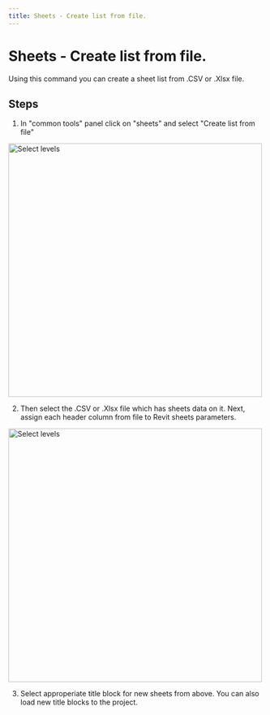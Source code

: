 ```yaml
---
title: Sheets - Create list from file.
---
```


# Sheets - Create list from file.
Using this command you can create a sheet list from .CSV or .Xlsx file.

## Steps
1. In "common tools" panel click on "sheets" and select "Create list from file"

<img src="https://pars-bim.github.io/docs/Assets/Select-csv-xlsx-file.jpg" alt="Select levels" width="500">
   
2. Then select the .CSV or .Xlsx file which has sheets data on it. Next, assign each header column from file to Revit sheets parameters. 

<img src="https://pars-bim.github.io/docs/Assets/Selectsheetfields.jpg" alt="Select levels" width="500">

3. Select approperiate title block for new sheets from above. You can also load new title blocks to the project.

